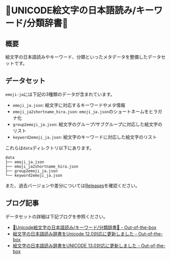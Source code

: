 # 📙UNICODE絵文字の日本語読み/キーワード/分類辞書📙

## 概要
絵文字の日本語読みやキーワード、分類といったメタデータを整備したデータセットです。

## データセット
`emoji-ja`には下記の3種類のデータが含まれています。

- `emoji_ja.json`: 絵文字に対応するキーワードやメタ情報
- `emoji_ja2shortname_hira.json`: `emoji_ja.json`のショートネームをヒラガナ化
- `group2emoji_ja.json`: 絵文字のグループ/サブグループに対応した絵文字のリスト
- `keyword2emoji_ja.json`: 絵文字のキーワードに対応した絵文字のリスト

これらは`data`ディレクトリ以下にあります。

```
data
├── emoji_ja.json
├── emoji_ja2shortname_hira.json
├── group2emoji_ja.json
└── keyword2emoji_ja.json
```

また、過去バージョンや差分については[Releases](https://github.com/yagays/emoji-ja/releases)を確認ください。

## ブログ記事
データセットの詳細は下記ブログを参照ください。

- [📙Unicode絵文字の日本語読み/キーワード/分類辞書📙 \- Out\-of\-the\-box](https://yag-ays.github.io/project/emoji-ja/)
- [絵文字の日本語読み辞書をUnicode 12\.0対応に更新しました \- Out\-of\-the\-box](https://yag-ays.github.io/project/emoji-ja-update-12/)
- [絵文字の日本語読み辞書をUNICODE 13\.0対応に更新しました \- Out\-of\-the\-box](https://yag-ays.github.io/project/emoji-ja-update-13/)
